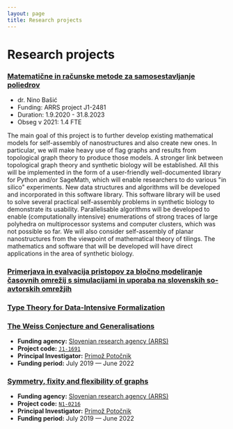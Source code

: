 ```yaml
---
layout: page
title: Research projects
---
```


# Research projects

### [Matematične in računske metode za samosestavljanje poliedrov](https://cris.cobiss.net/ecris/si/sl/project/18244)

* dr. Nino Bašić
* Funding: ARRS project J1-2481
* Duration: 1.9.2020 - 31.8.2023
* Obseg v 2021: 1.4 FTE

The main goal of this project is to further develop existing mathematical models for self-assembly of nanostructures and also create new ones. In particular, we will make heavy use of flag graphs and results from topological graph theory to produce those models. A stronger link between topological graph theory and synthetic biology will be established. All this will be implemented in the form of a user-friendly well-documented library for Python and/or SageMath, which will enable researchers to do various "in silico" experiments. New data structures and algorithms will be developed and incorporated in this software library. This software library will be used to solve several practical self-assembly problems in synthetic biology to demonstrate its usability. Parallelisable algorithms will be developed to enable (computationally intensive) enumerations of strong traces of large polyhedra on multiprocessor systems and computer clusters, which was not possible so far. We will also consider self-assembly of planar nanostructures from the viewpoint of mathematical theory of tilings. The mathematics and software that will be developed will have direct applications in the area of synthetic biology.

### [Primerjava in evalvacija pristopov za bločno modeliranje časovnih omrežij s simulacijami in uporaba na slovenskih so-avtorskih omrežjih](https://cris.cobiss.net/ecris/si/sl/project/18320)

### [Type Theory for Data-Intensive Formalization](https://tydiform.fmf.uni-lj.si/)

### [The Weiss Conjecture and Generalisations](projects/2019-J1-1691.html)

* **Funding agency:** [Slovenian research agency (ARRS)](https://www.arrs.si/en/index.asp)
* **Project code:** [`J1-1691`](https://cris.cobiss.net/ecris/si/sl/project/17763)
* **Principal Investigator:** [Primož Potočnik](https://www.fmf.uni-lj.si/~potocnik/)
* **Funding period:** July 2019 &mdash; June 2022

### [Symmetry, fixity and flexibility of graphs](projects/2021-N1-0126.html)

* **Funding agency:** [Slovenian research agency (ARRS)](https://www.arrs.si/en/index.asp)
* **Project code:** [`N1-0216`](https://cris.cobiss.net/ecris/si/sl/project/17763)
* **Principal Investigator:** [Primož Potočnik](https://www.fmf.uni-lj.si/~potocnik/)
* **Funding period:** July 2019 &mdash; June 2022
